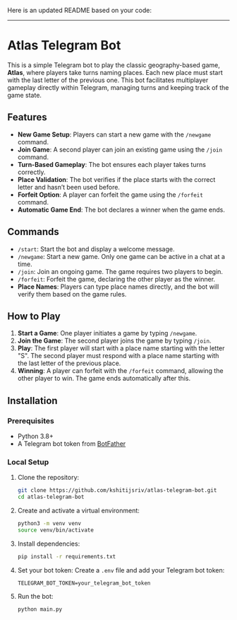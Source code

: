 Here is an updated README based on your code:

---

# Atlas Telegram Bot

This is a simple Telegram bot to play the classic geography-based game, **Atlas**, where players take turns naming places. Each new place must start with the last letter of the previous one. This bot facilitates multiplayer gameplay directly within Telegram, managing turns and keeping track of the game state.

## Features

- **New Game Setup**: Players can start a new game with the `/newgame` command.
- **Join Game**: A second player can join an existing game using the `/join` command.
- **Turn-Based Gameplay**: The bot ensures each player takes turns correctly.
- **Place Validation**: The bot verifies if the place starts with the correct letter and hasn’t been used before.
- **Forfeit Option**: A player can forfeit the game using the `/forfeit` command.
- **Automatic Game End**: The bot declares a winner when the game ends.

## Commands

- `/start`: Start the bot and display a welcome message.
- `/newgame`: Start a new game. Only one game can be active in a chat at a time.
- `/join`: Join an ongoing game. The game requires two players to begin.
- `/forfeit`: Forfeit the game, declaring the other player as the winner.
- **Place Names**: Players can type place names directly, and the bot will verify them based on the game rules.

## How to Play

1. **Start a Game**: One player initiates a game by typing `/newgame`.
2. **Join the Game**: The second player joins the game by typing `/join`.
3. **Play**: The first player will start with a place name starting with the letter "S". The second player must respond with a place name starting with the last letter of the previous place.
4. **Winning**: A player can forfeit with the `/forfeit` command, allowing the other player to win. The game ends automatically after this.

## Installation

### Prerequisites

- Python 3.8+
- A Telegram bot token from [BotFather](https://core.telegram.org/bots#botfather)

### Local Setup

1. Clone the repository:
   ```bash
   git clone https://github.com/kshitijsriv/atlas-telegram-bot.git
   cd atlas-telegram-bot
   ```

2. Create and activate a virtual environment:
   ```bash
   python3 -m venv venv
   source venv/bin/activate
   ```

3. Install dependencies:
   ```bash
   pip install -r requirements.txt
   ```

4. Set your bot token:
   Create a `.env` file and add your Telegram bot token:
   ```
   TELEGRAM_BOT_TOKEN=your_telegram_bot_token
   ```

5. Run the bot:
   ```bash
   python main.py
   ```